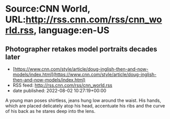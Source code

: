 # Source:CNN World, URL:http://rss.cnn.com/rss/cnn_world.rss, language:en-US

## Photographer retakes model portraits decades later
 - [https://www.cnn.com/style/article/doug-inglish-then-and-now-models/index.html](https://www.cnn.com/style/article/doug-inglish-then-and-now-models/index.html)
 - RSS feed: http://rss.cnn.com/rss/cnn_world.rss
 - date published: 2022-08-02 10:27:19+00:00

A young man poses shirtless, jeans hung low around the waist. His hands, which are placed delicately atop his head, accentuate his ribs and the curve of his back as he stares deep into the lens.

